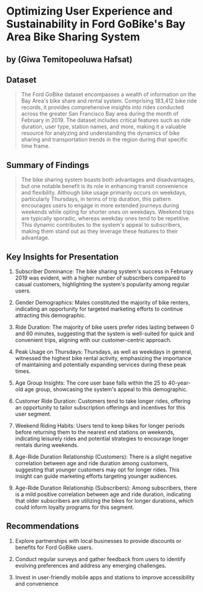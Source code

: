 # Optimizing User Experience and Sustainability in Ford GoBike's Bay Area Bike Sharing System
## by (Giwa Temitopeoluwa Hafsat)


## Dataset

> The Ford GoBike dataset encompasses a wealth of information on the Bay Area's bike share and rental system. Comprising 183,412 bike ride records, it provides comprehensive insights into rides conducted across the greater San Francisco Bay area during the month of February in 2019. The dataset includes critical features such as ride duration, user type, station names, and more, making it a valuable resource for analyzing and understanding the dynamics of bike sharing and transportation trends in the region during that specific time frame.



## Summary of Findings

> The bike sharing system boasts both advantages and disadvantages, but one notable benefit is its role in enhancing transit convenience and flexibility. Although bike usage primarily occurs on weekdays, particularly Thursdays, in terms of trip duration, this pattern encourages users to engage in more extended journeys during weekends while opting for shorter ones on weekdays. Weekend trips are typically sporadic, whereas weekday ones tend to be repetitive. This dynamic contributes to the system's appeal to subscribers, making them stand out as they leverage these features to their advantage.


## Key Insights for Presentation

1. Subscriber Dominance: The bike sharing system's success in February 2019 was evident, with a higher number of subscribers compared to casual customers, highlighting the system's popularity among regular users.

2. Gender Demographics: Males constituted the majority of bike renters, indicating an opportunity for targeted marketing efforts to continue attracting this demographic.

3.  Ride Duration: The majority of bike users prefer rides lasting between 0 and 60 minutes, suggesting that the system is well-suited for quick and convenient trips, aligning with our customer-centric approach.

4. Peak Usage on Thursdays: Thursdays, as well as weekdays in general, witnessed the highest bike rental activity, emphasizing the importance of maintaining and potentially expanding services during these peak times.

5. Age Group Insights: The core user base falls within the 25 to 40-year-old age group, showcasing the system's appeal to this demographic.

6. Customer Ride Duration: Customers tend to take longer rides, offering an opportunity to tailor subscription offerings and incentives for this user segment.

7. Weekend Riding Habits: Users tend to keep bikes for longer periods before returning them to the nearest end stations on weekends, indicating leisurely rides and potential strategies to encourage longer rentals during weekends.

8. Age-Ride Duration Relationship (Customers): There is a slight negative correlation between age and ride duration among customers, suggesting that younger customers may opt for longer rides. This insight can guide marketing efforts targeting younger audiences.

9. Age-Ride Duration Relationship (Subscribers): Among subscribers, there is a mild positive correlation between age and ride duration, indicating that older subscribers are utilizing the bikes for longer durations, which could inform loyalty programs for this segment.

## Recommendations

1. Explore partnerships with local businesses to provide discounts or benefits for Ford GoBike users.
   
2. Conduct regular surveys and gather feedback from users to identify evolving preferences and address any emerging challenges.
   
3. Invest in user-friendly mobile apps and stations to improve accessibility and convenience
